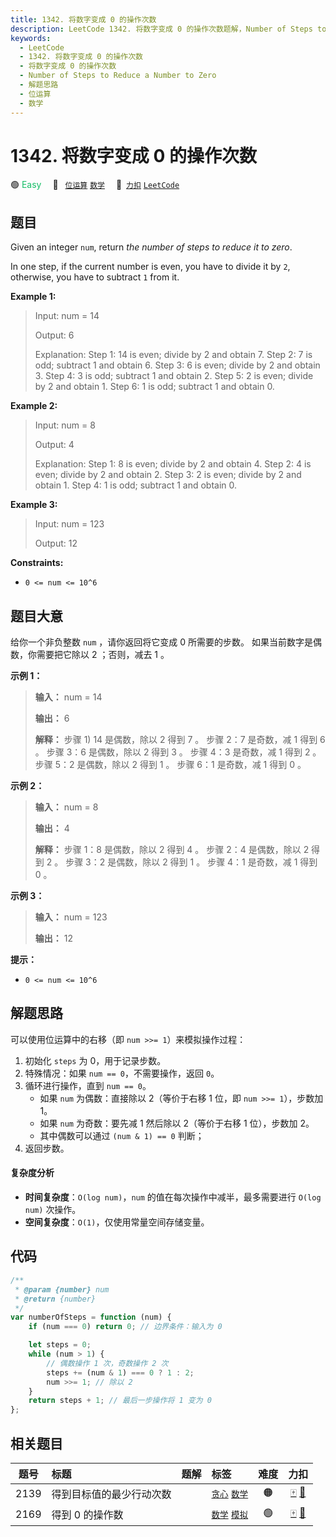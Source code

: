 ```yaml
---
title: 1342. 将数字变成 0 的操作次数
description: LeetCode 1342. 将数字变成 0 的操作次数题解，Number of Steps to Reduce a Number to Zero，包含解题思路、复杂度分析以及完整的 JavaScript 代码实现。
keywords:
  - LeetCode
  - 1342. 将数字变成 0 的操作次数
  - 将数字变成 0 的操作次数
  - Number of Steps to Reduce a Number to Zero
  - 解题思路
  - 位运算
  - 数学
---
```


# 1342. 将数字变成 0 的操作次数

🟢 <font color=#15bd66>Easy</font>&emsp; 🔖&ensp; [`位运算`](/tag/bit-manipulation.md) [`数学`](/tag/math.md)&emsp; 🔗&ensp;[`力扣`](https://leetcode.cn/problems/number-of-steps-to-reduce-a-number-to-zero) [`LeetCode`](https://leetcode.com/problems/number-of-steps-to-reduce-a-number-to-zero)

## 题目

Given an integer `num`, return _the number of steps to reduce it to zero_.

In one step, if the current number is even, you have to divide it by `2`,
otherwise, you have to subtract `1` from it.

**Example 1:**

> Input: num = 14
>
> Output: 6
>
> Explanation:
> Step 1: 14 is even; divide by 2 and obtain 7.
> Step 2: 7 is odd; subtract 1 and obtain 6.
> Step 3: 6 is even; divide by 2 and obtain 3.
> Step 4: 3 is odd; subtract 1 and obtain 2.
> Step 5: 2 is even; divide by 2 and obtain 1.
> Step 6: 1 is odd; subtract 1 and obtain 0.

**Example 2:**

> Input: num = 8
>
> Output: 4
>
> Explanation:
> Step 1: 8 is even; divide by 2 and obtain 4.
> Step 2: 4 is even; divide by 2 and obtain 2.
> Step 3: 2 is even; divide by 2 and obtain 1.
> Step 4: 1 is odd; subtract 1 and obtain 0.

**Example 3:**

> Input: num = 123
>
> Output: 12

**Constraints:**

- `0 <= num <= 10^6`

## 题目大意

给你一个非负整数 `num` ，请你返回将它变成 0 所需要的步数。 如果当前数字是偶数，你需要把它除以 2 ；否则，减去 1 。

**示例 1：**

> **输入：** num = 14
>
> **输出：** 6
>
> **解释：** 步骤 1) 14 是偶数，除以 2 得到 7 。
> 步骤 2：7 是奇数，减 1 得到 6 。
> 步骤 3：6 是偶数，除以 2 得到 3 。
> 步骤 4：3 是奇数，减 1 得到 2 。
> 步骤 5：2 是偶数，除以 2 得到 1 。
> 步骤 6：1 是奇数，减 1 得到 0 。

**示例 2：**

> **输入：** num = 8
>
> **输出：** 4
>
> **解释：**
> 步骤 1：8 是偶数，除以 2 得到 4 。
> 步骤 2：4 是偶数，除以 2 得到 2 。
> 步骤 3：2 是偶数，除以 2 得到 1 。
> 步骤 4：1 是奇数，减 1 得到 0 。

**示例 3：**

> **输入：** num = 123
>
> **输出：** 12

**提示：**

- `0 <= num <= 10^6`

## 解题思路

可以使用位运算中的右移（即 `num >>= 1`）来模拟操作过程：

1. 初始化 `steps` 为 0，用于记录步数。
2. 特殊情况：如果 `num == 0`，不需要操作，返回 `0`。
3. 循环进行操作，直到 `num == 0`。
   - 如果 `num` 为偶数：直接除以 2（等价于右移 1 位，即 `num >>= 1`），步数加 1。
   - 如果 `num` 为奇数：要先减 1 然后除以 2（等价于右移 1 位），步数加 2。
   - 其中偶数可以通过 `(num & 1) == 0` 判断；
4. 返回步数。

#### 复杂度分析

- **时间复杂度**：`O(log num)`，`num` 的值在每次操作中减半，最多需要进行 `O(log num)` 次操作。
- **空间复杂度**：`O(1)`，仅使用常量空间存储变量。

## 代码

```javascript
/**
 * @param {number} num
 * @return {number}
 */
var numberOfSteps = function (num) {
	if (num === 0) return 0; // 边界条件：输入为 0

	let steps = 0;
	while (num > 1) {
		// 偶数操作 1 次，奇数操作 2 次
		steps += (num & 1) === 0 ? 1 : 2;
		num >>= 1; // 除以 2
	}
	return steps + 1; // 最后一步操作将 1 变为 0
};
```

## 相关题目

<!-- prettier-ignore -->
| 题号 | 标题 | 题解 | 标签 | 难度 | 力扣 |
| :------: | :------ | :------: | :------ | :------: | :------: |
| 2139 | 得到目标值的最少行动次数 |  |  [`贪心`](/tag/greedy.md) [`数学`](/tag/math.md) | 🟠 | [🀄️](https://leetcode.cn/problems/minimum-moves-to-reach-target-score) [🔗](https://leetcode.com/problems/minimum-moves-to-reach-target-score) |
| 2169 | 得到 0 的操作数 |  |  [`数学`](/tag/math.md) [`模拟`](/tag/simulation.md) | 🟢 | [🀄️](https://leetcode.cn/problems/count-operations-to-obtain-zero) [🔗](https://leetcode.com/problems/count-operations-to-obtain-zero) |